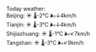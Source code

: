 Today weather:  
Beijing: ☀️   🌡️-2°C 🌬️↓4km/h  
Tianjin: ☀️   🌡️-3°C 🌬️↓4km/h  
Shijiazhuang: ☀️   🌡️-1°C 🌬️↙7km/h  
Tangshan: ☀️   🌡️-3°C 🌬️↙9km/h  
